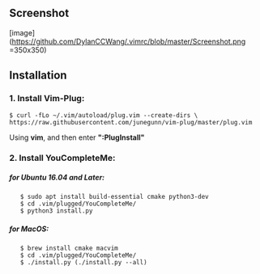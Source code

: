 ## Screenshot
[image](https://github.com/DylanCCWang/.vimrc/blob/master/Screenshot.png =350x350)

## Installation
### 1. Install Vim-Plug:
    $ curl -fLo ~/.vim/autoload/plug.vim --create-dirs \
    https://raw.githubusercontent.com/junegunn/vim-plug/master/plug.vim
    
Using **vim**, and then enter **":PlugInstall"**

### 2. Install YouCompleteMe:
   ##### for Ubuntu 16.04 and Later:
       $ sudo apt install build-essential cmake python3-dev
       $ cd .vim/plugged/YouCompleteMe/
       $ python3 install.py
   ##### for MacOS:
       $ brew install cmake macvim
       $ cd .vim/plugged/YouCompleteMe/
       $ ./install.py (./install.py --all)
